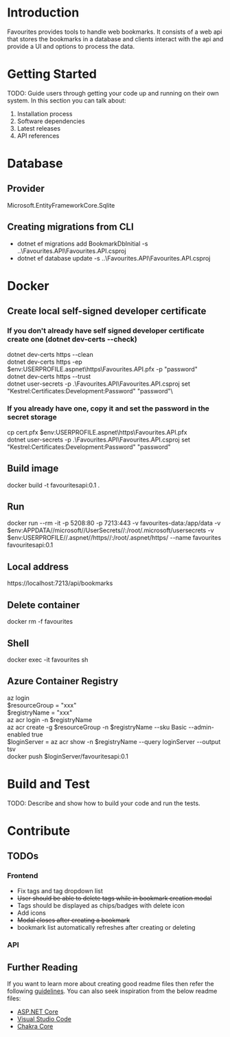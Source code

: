 # Introduction 
Favourites provides tools to handle web bookmarks. It consists of a web api that stores the bookmarks in a database and clients interact with the api and provide a UI and options to process the data. 

# Getting Started
TODO: Guide users through getting your code up and running on their own system. In this section you can talk about:
1.	Installation process
2.	Software dependencies
3.	Latest releases
4.	API references

# Database
## Provider
Microsoft.EntityFrameworkCore.Sqlite
## Creating migrations from CLI
* dotnet ef migrations add BookmarkDbInitial -s ..\Favourites.API\Favourites.API.csproj
* dotnet ef database update -s ..\Favourites.API\Favourites.API.csproj
# Docker
## Create local self-signed developer certificate
### If you don't already have self signed developer certificate create one (dotnet dev-certs --check)
dotnet dev-certs https --clean\
dotnet dev-certs https -ep $env:USERPROFILE\.aspnet\https\Favourites.API.pfx -p "password"\
dotnet dev-certs https --trust\
dotnet user-secrets -p .\Favourites.API\Favourites.API.csproj set "Kestrel:Certificates:Development:Password" "password"\
### If you already have one, copy it and set the password in the secret storage
cp cert.pfx $env:USERPROFILE\.aspnet\https\Favourites.API.pfx\
dotnet user-secrets -p .\Favourites.API\Favourites.API.csproj set "Kestrel:Certificates:Development:Password" "password"
## Build image
docker build -t favouritesapi:0.1 .
## Run 
docker run --rm -it -p 5208:80 -p 7213:443 -v favourites-data:/app/data -v $env:APPDATA//microsoft//UserSecrets//:/root/.microsoft/usersecrets -v $env:USERPROFILE//.aspnet//https//:/root/.aspnet/https/ --name favourites favouritesapi:0.1
## Local address
https://localhost:7213/api/bookmarks
## Delete container
docker rm -f favourites
## Shell
docker exec -it favourites sh
## Azure Container Registry
az login\
$resourceGroup = "xxx"\
$registryName = "xxx"\
az acr login -n $registryName\
az acr create -g $resourceGroup -n $registryName --sku Basic --admin-enabled true\
$loginServer = az acr show -n $registryName --query loginServer --output tsv\
docker push $loginServer/favouritesapi:0.1
# Build and Test
TODO: Describe and show how to build your code and run the tests. 

# Contribute
## TODOs
### Frontend
* Fix tags and tag dropdown list
* ~~User should be able to delete tags while in bookmark creation modal~~
* Tags should be displayed as chips/badges with delete icon
* Add icons
* ~~Modal closes after creating a bookmark~~
* bookmark list automatically refreshes after creating or deleting
### API
## Further Reading
If you want to learn more about creating good readme files then refer the following [guidelines](https://docs.microsoft.com/en-us/azure/devops/repos/git/create-a-readme?view=azure-devops). You can also seek inspiration from the below readme files:
- [ASP.NET Core](https://github.com/aspnet/Home)
- [Visual Studio Code](https://github.com/Microsoft/vscode)
- [Chakra Core](https://github.com/Microsoft/ChakraCore)
